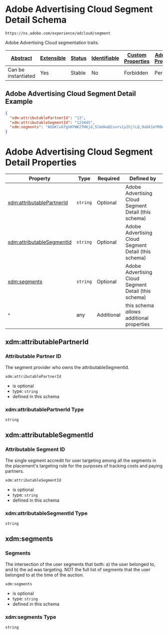 
# Adobe Advertising Cloud Segment Detail Schema

```
https://ns.adobe.com/experience/adcloud/segment
```

Adobe Advertising Cloud segmentation traits.

| [Abstract](../../../../abstract.md) | [Extensible](../../../../extensions.md) | [Status](../../../../status.md) | [Identifiable](../../../../id.md) | [Custom Properties](../../../../extensions.md) | [Additional Properties](../../../../extensions.md) | Defined In |
|-------------------------------------|-----------------------------------------|---------------------------------|-----------------------------------|------------------------------------------------|----------------------------------------------------|------------|
| Can be instantiated | Yes | Stable | No | Forbidden | Permitted | [adobe/experience/adcloud/segment.schema.json](adobe/experience/adcloud/segment.schema.json) |

## Adobe Advertising Cloud Segment Detail Example
```json
{
  "xdm:attributablePartnerId": "13",
  "xdm:attributableSegmentId": "123445",
  "xdm:segments": "AbbKlvGfgVH7WK2TH6jd,5lmd4aQCvvrv1yIhjlLQ,9uGk1eYROeHVWiGAOR4p"
}
```

# Adobe Advertising Cloud Segment Detail Properties

| Property | Type | Required | Defined by |
|----------|------|----------|------------|
| [xdm:attributablePartnerId](#xdmattributablepartnerid) | `string` | Optional | Adobe Advertising Cloud Segment Detail (this schema) |
| [xdm:attributableSegmentId](#xdmattributablesegmentid) | `string` | Optional | Adobe Advertising Cloud Segment Detail (this schema) |
| [xdm:segments](#xdmsegments) | `string` | Optional | Adobe Advertising Cloud Segment Detail (this schema) |
| `*` | any | Additional | this schema *allows* additional properties |

## xdm:attributablePartnerId
### Attributable Partner ID

The segment provider who owns the attributableSegmentId.

`xdm:attributablePartnerId`
* is optional
* type: `string`
* defined in this schema

### xdm:attributablePartnerId Type


`string`






## xdm:attributableSegmentId
### Attributable Segment ID

The single segment accredit for user targeting among all the segments in the placement's targeting rule for the purposes of tracking costs and paying partners.

`xdm:attributableSegmentId`
* is optional
* type: `string`
* defined in this schema

### xdm:attributableSegmentId Type


`string`






## xdm:segments
### Segments

The intersection of the user segments that both: a) the user belonged to, and b) the ad was targeting. NOT the full list of segments that the user belonged to at the time of the auction.

`xdm:segments`
* is optional
* type: `string`
* defined in this schema

### xdm:segments Type


`string`





